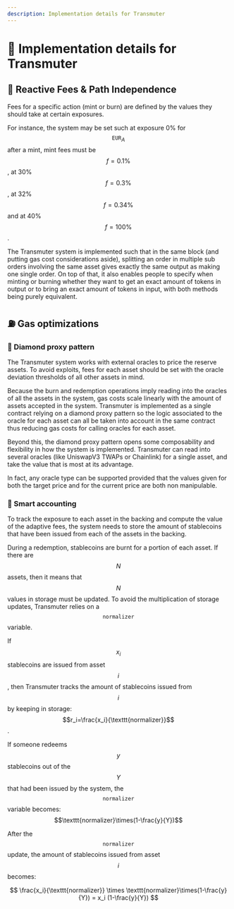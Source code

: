 ```yaml
---
description: Implementation details for Transmuter
---
```


# 👔 Implementation details for Transmuter

## 🌌 Reactive Fees & Path Independence

Fees for a specific action (mint or burn) are defined by the values they should take at certain exposures.

For instance, the system may be set such at exposure 0% for $$\texttt{EUR}_A$$ after a mint, mint fees must be $$f=0.1\%$$, at 30% $$f=0.3\%$$, at 32% $$f=0.34\%$$ and at 40% $$f=100\%$$.

The Transmuter system is implemented such that in the same block (and putting gas cost considerations aside), splitting an order in multiple sub orders involving the same asset gives exactly the same output as making one single order. On top of that, it also enables people to specify when minting or burning whether they want to get an exact amount of tokens in output or to bring an exact amount of tokens in input, with both methods being purely equivalent.

## ⛽️ Gas optimizations

### 💎 Diamond proxy pattern

The Transmuter system works with external oracles to price the reserve assets. To avoid exploits, fees for each asset should be set with the oracle deviation thresholds of all other assets in mind.

Because the burn and redemption operations imply reading into the oracles of all the assets in the system, gas costs scale linearly with the amount of assets accepted in the system. Transmuter is implemented as a single contract relying on a diamond proxy pattern so the logic associated to the oracle for each asset can all be taken into account in the same contract thus reducing gas costs for calling oracles for each asset.

Beyond this, the diamond proxy pattern opens some composability and flexibility in how the system is implemented. Transmuter can read into several oracles (like UniswapV3 TWAPs or Chainlink) for a single asset, and take the value that is most at its advantage.

In fact, any oracle type can be supported provided that the values given for both the target price and for the current price are both non manipulable.

### 🧾 Smart accounting

To track the exposure to each asset in the backing and compute the value of the adaptive fees, the system needs to store the amount of stablecoins that have been issued from each of the assets in the backing.

During a redemption, stablecoins are burnt for a portion of each asset. If there are $$N$$ assets, then it means that $$N$$ values in storage must be updated. To avoid the multiplication of storage updates, Transmuter relies on a $$\texttt{normalizer}$$ variable.

If $$x_i$$ stablecoins are issued from asset $$i$$, then Transmuter tracks the amount of stablecoins issued from $$i$$ by keeping in storage: $$r_i=\frac{x_i}{\texttt{normalizer}}$$.

If someone redeems $$y$$ stablecoins out of the $$Y$$ that had been issued by the system, the $$\texttt{normalizer}$$ variable becomes: $$\texttt{normalizer}\times(1-\frac{y}{Y})$$

After the $$\texttt{normalizer}$$ update, the amount of stablecoins issued from asset $$i$$ becomes:

$$
\frac{x_i}{\texttt{normalizer}} \times \texttt{normalizer}\times(1-\frac{y}{Y}) = x_i (1-\frac{y}{Y})
$$
